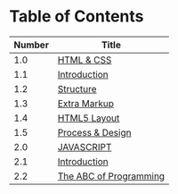 # Table of Contents 

Number | Title 
------- | -------
1.0    | [HTML & CSS](https://nashatalzaatreh.github.io/reading-notes-201/class-01)
1.1    | [Introduction](https://nashatalzaatreh.github.io/reading-notes-201/class-01#introduction)
1.2    | [Structure](https://nashatalzaatreh.github.io/reading-notes-201/class-01#structure)
1.3    | [Extra Markup](https://nashatalzaatreh.github.io/reading-notes-201/class-01#extra-markup)
1.4    | [HTML5 Layout](https://nashatalzaatreh.github.io/reading-notes-201/class-01#html5-layout)
1.5    | [Process & Design](https://nashatalzaatreh.github.io/reading-notes-201/class-01#process---design)
2.0    | [JAVASCRIPT](https://nashatalzaatreh.github.io/reading-notes-201/class-01#%E2%80%A6%E2%80%A6%E2%80%A6%E2%80%A6%E2%80%A6%E2%80%A6%E2%80%A6%E2%80%A6%E2%80%A6%E2%80%A6%E2%80%A6%E2%80%A6%E2%80%A6%E2%80%A6%E2%80%A6%E2%80%A6%E2%80%A6%E2%80%A6%E2%80%A6%E2%80%A6%E2%80%A6%E2%80%A6%E2%80%A6%E2%80%A6%E2%80%A6%E2%80%A6%E2%80%A6%E2%80%A6%E2%80%A6%E2%80%A6%E2%80%A6%E2%80%A6%E2%80%A6%E2%80%A6%E2%80%A6%E2%80%A6%E2%80%A6%E2%80%A6%E2%80%A6%E2%80%A6%E2%80%A6)
2.1   | [Introduction](https://nashatalzaatreh.github.io/reading-notes-201/class-01#introduction-1)
2.2    | [The ABC of Programming](https://nashatalzaatreh.github.io/reading-notes-201/class-01#the-abc-of-programming)

